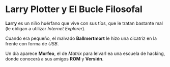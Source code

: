 # Larry Plotter y El Bucle Filosofal

**Larry** es un niño huérfano que vive con sus tíos, que le tratan bastante mal
(le obligan a utilizar *Internet Explorer*).

Cuando era pequeño, el malvado **Ballmertmort** le hizo una cicatriz en la frente con forma de *USB*. 

Un día aparece **Morfeo**, el de *Matrix* para lelvarl ea una escuela de hacking,
donde conocerá a sus amigos **ROM** y **Versión**.

